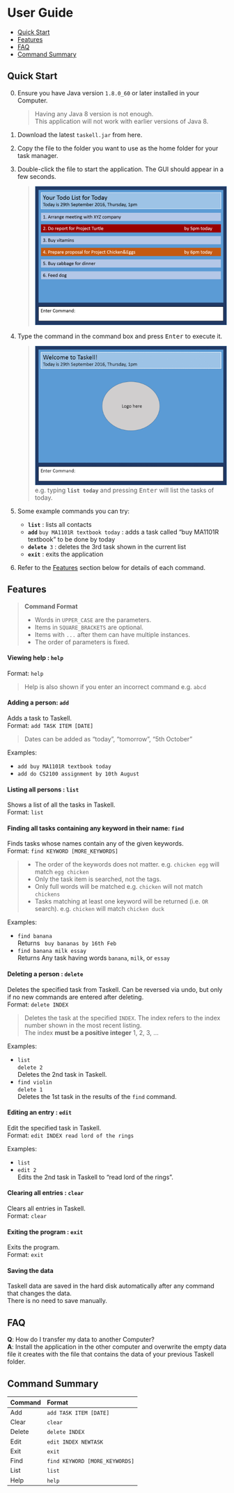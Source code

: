 # User Guide

* [Quick Start](#quick-start)
* [Features](#features)
* [FAQ](#faq)
* [Command Summary](#command-summary)

## Quick Start

0. Ensure you have Java version `1.8.0_60` or later installed in your Computer.<br>
   > Having any Java 8 version is not enough. <br>
   This application will not work with earlier versions of Java 8.
   
1. Download the latest `taskell.jar` from here.
2. Copy the file to the folder you want to use as the home folder for your task manager.
3. Double-click the file to start the application. The GUI should appear in a few seconds. 
   > <img src="images/Ui.png" width="600">

4. Type the command in the command box and press <kbd>Enter</kbd> to execute it. <br>
    > ![gui listToday](gif/listToday.gif)<br>
   e.g. typing **`list today`** and pressing <kbd>Enter</kbd> will list the tasks of today.
5. Some example commands you can try:
   * **`list`** : lists all contacts
   * **`add`** `buy MA1101R textbook today` : adds a task called “buy MA1101R textbook” to be done by today
   * **`delete`**` 3` : deletes the 3rd task shown in the current list
   * **`exit`** : exits the application
6. Refer to the [Features](#features) section below for details of each command.<br>


## Features

> **Command Format**
> * Words in `UPPER_CASE` are the parameters.
> * Items in `SQUARE_BRACKETS` are optional.
> * Items with `...` after them can have multiple instances.
> * The order of parameters is fixed.

#### Viewing help : `help`
Format: `help`

> Help is also shown if you enter an incorrect command e.g. `abcd`
 
#### Adding a person: `add`
Adds a task to Taskell.<br>
Format: `add TASK ITEM [DATE]` 

> Dates can be added as “today”, “tomorrow”, “5th October”

Examples: 
* `add buy MA1101R textbook today`
* `add do CS2100 assignment by 10th August`

#### Listing all persons : `list`
Shows a list of all the tasks in Taskell.<br>
Format: `list`

#### Finding all tasks containing any keyword in their name: `find`
Finds tasks whose names contain any of the given keywords.<br>
Format: `find KEYWORD [MORE_KEYWORDS]`

> * The order of the keywords does not matter. e.g. `chicken egg` will match `egg chicken`
> * Only the task item is searched, not the tags.
> * Only full words will be matched e.g. `chicken` will not match `chickens`
> * Tasks matching at least one keyword will be returned (i.e. `OR` search).
    e.g. `chicken` will match `chicken duck`

Examples: 
* `find banana`<br>
  Returns ` buy bananas by 16th Feb`
* `find banana milk essay`<br>
  Returns Any task having words `banana`, `milk`, or `essay`
  

#### Deleting a person : `delete`
Deletes the specified task from Taskell. Can be reversed via undo, but only if no new commands are entered after deleting.<br>
Format: `delete INDEX`

> Deletes the task at the specified `INDEX`. 
  The index refers to the index number shown in the most recent listing.<br>
  The index **must be a positive integer** 1, 2, 3, ...

Examples: 
* `list`<br>
  `delete 2`<br>
  Deletes the 2nd task in Taskell.
* `find violin`<br> 
  `delete 1`<br>
  Deletes the 1st task in the results of the `find` command.

#### Editing an entry : `edit`
Edit the specified task in Taskell.<br>
Format: `edit INDEX read lord of the rings`

Examples:
* `list`<br>
* `edit 2`<br>
Edits the 2nd task in Taskell to “read lord of the rings”. 

#### Clearing all entries : `clear`
Clears all entries in Taskell.<br>
Format: `clear`  

#### Exiting the program : `exit`
Exits the program.<br>
Format: `exit`  

#### Saving the data 
Taskell data are saved in the hard disk automatically after any command that changes the data.<br>
There is no need to save manually.

## FAQ

**Q**: How do I transfer my data to another Computer?<br>
**A**: Install the application in the other computer and overwrite the empty data file it creates with 
       the file that contains the data of your previous Taskell folder.
       
## Command Summary

Command | Format  
-------- | :-------- 
Add | `add TASK ITEM [DATE]`
Clear | `clear`
Delete | `delete INDEX`
Edit | `edit INDEX NEWTASK`
Exit | `exit`
Find | `find KEYWORD [MORE_KEYWORDS]`
List | `list`
Help | `help`
